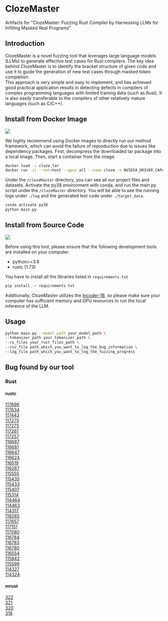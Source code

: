 # ClozeMaster
Artifacts for "ClozeMaster: Fuzzing Rust Compiler by Harnessing LLMs for Infilling Masked Real Programs".
## Introduction
ClozeMaster is a novel fuzzing tool that leverages large language models (LLMs) to generate effective test cases for Rust compilers. The key idea behind ClozeMaster is to identify the bracket structure of given code and use it to guide the generation of new test cases through masked token completion. 
<br>This approach is very simple and easy to implement, and has achieved good practical application results in detecting defects in compilers of complex programming languages with limited training data (such as Rust). It is also easily transferable to the compilers of other relatively mature languages (such as C/C++).

## Install from Docker Image
![](https://camo.githubusercontent.com/01a2f5a54eeb55937da4855adcecdf816f84aedca15ddf624cdeea870e646377/68747470733a2f2f696d672e736869656c64732e696f2f62616467652f5265636f6d6d656e6465642d5965732d627269676874677265656e)

We highly recommend using Docker images to directly run our method framework, which can avoid the failure of reproduction due to issues like dependency packages.
First, decompress the downloaded tar package into a local image. Then, start a container from the image. 
```sh
docker load -i cloze.tar
docker run -it --net=host --gpus all --name cloze -e NVIDIA_DRIVER_CAPABILITIES=compute,utility -e NVIDIA_VISIBLE_DEVICES=all [image_name]:[tag]
```
Under the `/clozeMaster` directory, you can see all our project files and datasets. 
Activate the py38 environment with conda, and run the main.py script under the `/clozeMaster` directory. You will be able to see the running logs under `./log` and the generated test code under `./target_data`.
```sh
conda activate py38
python main.py
```

## Install from Source Code
![](https://camo.githubusercontent.com/bbadbad4f2dfb3e652072d7e3d5725c7245ba1e2ff0f76f49d3e323c42b04385/68747470733a2f2f696d672e736869656c64732e696f2f62616467652f5265636f6d6d656e6465642d4e6f2d726564)

Before using this tool, please ensure that the following development tools are installed on your computer:

- python>=3.8
- rustc (1.73)

You have to install all the libraries listed in `requirements.txt`

```sh
pip install -r requirements.txt
```

Additionally, ClozeMaster utilizes the [Incoder-1B](https://huggingface.co/facebook/incoder-1B), so please make sure your computer has sufficient memory and GPU resources to run the local inference of the LLM.


## Usage

```sh
python main.py --model_path your_model_path \
--tokenizer_path your_tokenizer_path \
--rs_files your_rust_files_path \
--csv_file path_which_you_want_to_log_the_bug_information \
--log_file path_which_you_want_to_log_the_fuzzing_progress
```

## Bug found by our tool
### Rust
#### rustc
[117696](https://github.com/rust-lang/rust/issues/117696)  
[117634](https://github.com/rust-lang/rust/issues/117634)  
[117443](https://github.com/rust-lang/rust/issues/117443)  
[117275](https://github.com/rust-lang/rust/issues/117275)  
[117275](https://github.com/rust-lang/rust/issues/117275)  
[117261](https://github.com/rust-lang/rust/issues/117261)  
[117257](https://github.com/rust-lang/rust/issues/117257)  
[116687](https://github.com/rust-lang/rust/issues/116687)  
[116681](https://github.com/rust-lang/rust/issues/116681)  
[116647](https://github.com/rust-lang/rust/issues/116647)  
[116624](https://github.com/rust-lang/rust/issues/116624)  
[116519](https://github.com/rust-lang/rust/issues/116519)  
[116287](https://github.com/rust-lang/rust/issues/116287)  
[115555](https://github.com/rust-lang/rust/issues/115555)  
[115435](https://github.com/rust-lang/rust/issues/115435)  
[115433](https://github.com/rust-lang/rust/issues/115433)  
[115407](https://github.com/rust-lang/rust/issues/115407)  
[115314](https://github.com/rust-lang/rust/issues/115314)  
[114464](https://github.com/rust-lang/rust/issues/114464)  
[114463](https://github.com/rust-lang/rust/issues/114463)  
[114317](https://github.com/rust-lang/rust/issues/114317)  
[118285](https://github.com/rust-lang/rust/issues/118285)  
[117657](https://github.com/rust-lang/rust/issues/117657)  
[117151](https://github.com/rust-lang/rust/issues/117151)  
[117080](https://github.com/rust-lang/rust/issues/117080)  
[116784](https://github.com/rust-lang/rust/issues/116784)  
[116783](https://github.com/rust-lang/rust/issues/116783)  
[116780](https://github.com/rust-lang/rust/issues/116780)  
[116554](https://github.com/rust-lang/rust/issues/116554)  
[115842](https://github.com/rust-lang/rust/issues/115842)  
[115599](https://github.com/rust-lang/rust/issues/115599)  
[114327](https://github.com/rust-lang/rust/issues/114327)  
[114324](https://github.com/rust-lang/rust/issues/114324)  
#### mrust
[322](https://github.com/thepowersgang/mrustc/issues/322)  
[321](https://github.com/thepowersgang/mrustc/issues/321)  
[320](https://github.com/thepowersgang/mrustc/issues/320)  
[318](https://github.com/thepowersgang/mrustc/issues/318)  
<!--
### C
#### LLVM
[87957](https://github.com/llvm/llvm-project/issues/87957)  
[89493](https://github.com/llvm/llvm-project/issues/89493)  
[90330](https://github.com/llvm/llvm-project/issues/90330)  

#### GCC
[114634](https://gcc.gnu.org/bugzilla/show_bug.cgi?id=114634)  
[114638](https://gcc.gnu.org/bugzilla/show_bug.cgi?id=114638)  
[114858](https://gcc.gnu.org/bugzilla/show_bug.cgi?id=114858)  
[115173](https://gcc.gnu.org/bugzilla/show_bug.cgi?id=115173)  
-->



